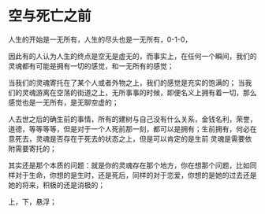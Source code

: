 # 空与死亡之前

人生的开始是一无所有，人生的尽头也是一无所有，0-1-0，

因此有的人认为人生的终点是空无是虚无的，而事实上，在任何一个瞬间，我们的灵魂都有可能是拥有一切的感觉，和一无所有的感觉；

当我们的灵魂寄托在了某个人或者外物之上，我们的感觉是充实的饱满的； 当我们的灵魂游离在空荡的街道之上，无所事事的时候，即便名义上拥有着一切，那么感觉也是一无所有，是无聊空虚的；

人去世之后的确生前的事情，所有的建树与自己没有什么关系，金钱名利，荣誉，道德，等等等等，但是对于一个人死前那一刻，都可以是拥有；生前拥有，何必在意死去，灵魂是否存在于死去的状态之上，但是可以肯定的是生前 灵魂是需要依附需要寄托的；

其实还是那个本质的问题：就是你的灵魂存在那个地方，你在想那个问题，比如同样对于生命，你想的是生时，还是死后，同样的对于恋爱，你想的是她的过去还是她的将来，积极的还是消极的；

上，下，悬浮；

